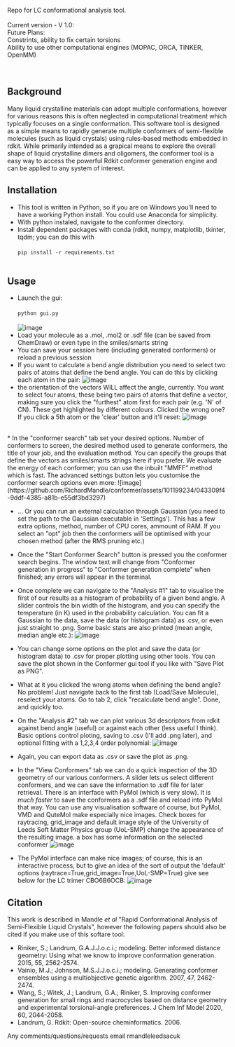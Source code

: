 Repo for LC conformational analysis tool.
<br><br>
Current version - V 1.0:<br> 
Future Plans:
<br> Constrints, ability to fix certain torsions
<br> Ability to use other computational engines (MOPAC, ORCA, TINKER, OpenMM)
<br> 
<br><br>

## Background
Many liquid crystalline materials can adopt multiple conformations, however for various reasons this is often neglected in computational treatment which typically focuses on a single conformation. This software tool is designed as a simple means to rapidly generate multiple conformers of semi-flexible molecules (such as liquid crystals) using rules-based methods embedded in rdkit. While primarily intended as a grapical means to explore the overall shape of liquid crystalline dimers and oligomers, the conformer tool is a easy way to access the powerful Rdkit conformer generation engine and can be applied to any system of interest.

## Installation 
* This tool is written in Python, so if you are on Windows you'll need to have a working Python install. You could use Anaconda for simplicity.
* With python instaled, navigate to the conformer directory. 
* Install dependent packages with conda (rdkit, numpy, matplotlib, tkinter, tqdm; you can do this with <br><br>```pip install -r requirements.txt```<br><br>

## Usage
* Launch the gui:<br><br>``` python gui.py ```<br><br>
  ![image](https://github.com/RichardMandle/conformer/assets/101199234/3dc3c54c-4ebf-4749-941c-f4d8f712f35a)
* Load your molecule as a .mol, .mol2 or .sdf file (can be saved from ChemDraw) or even type in the smiles/smarts string 
* You can save your session here (including generated conformers) or reload a previous session 
* If you want to calculate a bend angle distribution you need to select two pairs of atoms that define the bend angle. You can do this by clicking each atom in the pair:
  ![image](https://github.com/RichardMandle/conformer/assets/101199234/0db54cfb-d9e2-4695-90eb-617f79ef9c5e)
* the orientation of the vectors WILL affect the angle, currently. You want to select four atoms, these being two pairs of atoms that define a vector, making sure you click the "furthest" atom first for each pair (e.g. 'N' of CN). These get highlighted by different colours. Clicked the wrong one? If you click a 5th atom or the 'clear' button and it'll reset:
  ![image](https://github.com/RichardMandle/conformer/assets/101199234/a2e8454d-e471-4f14-9a9c-d385aa14f983)
<br>
* In the "conformer search" tab set your desired options. Number of conformers to screen, the desired method used to generate conformers, the title of your job, and the evaluation method. You can specify the groups that define the vectors as smiles/smarts strings here if you prefer. We evaluate the energy of each conformer; you can use the inbuilt "MMFF" method which is fast. The advanced settings button lets you customise the conformer search options even more:
![image](https://github.com/RichardMandle/conformer/assets/101199234/043309f4-9ddf-4385-a81b-e55df3bd3297)

* ... Or you can run an external calculation through Gaussian (you need to set the path to the Gaussian executable in 'Settings'). This has a few extra options, method, number of CPU cores, ammount of RAM. If you select an "opt" job then the conformers will be optimised with your chosen method (after the RMS pruning etc.)
* Once the "Start Conformer Search" button is pressed you the conformer search begins. The window text will change from "Conformer generation in progress" to "Conformer generation complete" when finished; any errors will appear in the terminal.
  <br>
* Once complete we can navigate to the "Analysis #1" tab to visualise the first of our results as a histogram of probability of a given bend angle. A slider controls the bin width of the histogram, and you can specify the temperature (in K) used in the probability calculation. You can fit a Gaussian to the data, save the data (or histogram data) as .csv, or even just straight to .png. Some basic stats are also printed (mean angle, median angle etc.):
![image](https://github.com/RichardMandle/conformer/assets/101199234/32e13df2-90cd-438f-867a-1dc1d35b7447)

* You can change some options on the plot and save the data (or histogram data) to .csv for proper plotting using other tools. You can save the plot shown in the Conformer gui tool if you like with "Save Plot as PNG".
* What at it you clicked the wrong atoms when defining the bend angle? No problem! Just navigate back to the first tab (Load/Save Molecule), reselect your atoms. Go to tab 2, click "recalculate bend angle". Done, and quickly too.
  <br>
* On the "Analysis #2" tab we can plot various 3d descriptors from rdkit against bend angle (useful) or against each other (less useful I think). Basic options control ploting, saving to .csv (I'll add .png later), and optional fitting with a 1,2,3,4 order polynomial:
![image](https://github.com/RichardMandle/conformer/assets/101199234/d5cd44c0-3020-4778-857b-3e7275a25ad3)

* Again, you can export data as .csv or save the plot as .png.
  <br>
* In the "View Conformers" tab we can do a quick inspection of the 3D geometry of our various conformers. A slider lets us select different conformers, and we can save the information to .sdf file for later retrieval. There is an interface with PyMol (which is very slow). It is _much faster_ to save the conformers as a .sdf file and reload into PyMol that way. You can use any visualisation software of course, but PyMol, VMD and QuteMol make especially nice images. Check boxes for raytracing, grid_image and default image style of the University of Leeds Soft Matter Physics group (UoL-SMP) change the appearance of the resulting image. a box has some information on the selected conformer
![image](https://github.com/RichardMandle/conformer/assets/101199234/836b0426-48cc-4995-833b-6bb46cff8a71)

* The PyMol interface can make nice images; of course, this is an interactive process, but to give an idea of the sort of output the 'default' options (raytrace=True,grid_image=True,UoL-SMP=True) give see below for the LC trimer CBO6B6OCB:
![image](https://github.com/RichardMandle/conformer/assets/101199234/1dd3e07a-7881-4e12-87d9-d9a6744baded)


## Citation
This work is described in Mandle _et al_ "Rapid Conformational Analysis of Semi-Flexible Liquid Crystals", however the following papers should also be cited if you make use of this softare tool:

* Riniker, S.; Landrum, G.A.J.J.o.c.i.; modeling. Better informed distance geometry: Using what we know to improve conformation generation. 2015, 55, 2562-2574.
* Vainio, M.J.; Johnson, M.S.J.J.o.c.i.; modeling. Generating conformer ensembles using a multiobjective genetic algorithm. 2007, 47, 2462-2474.
* Wang, S.; Witek, J.; Landrum, G.A.; Riniker, S. Improving conformer generation for small rings and macrocycles based on distance geometry and experimental torsional-angle preferences. J Chem Inf Model 2020, 60, 2044-2058.
* Landrum, G. Rdkit: Open-source cheminformatics. 2006.


Any comments/questions/requests email r<dot>mandle<at>leeds<dot>ac<dot>uk
